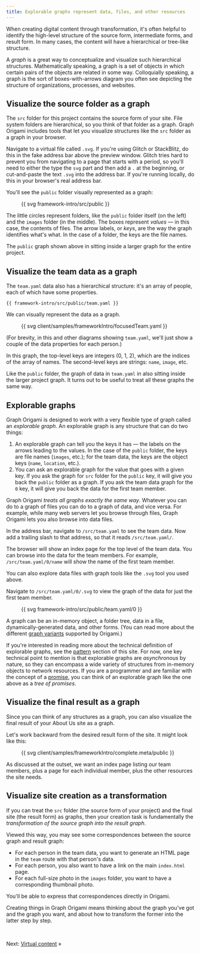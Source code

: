 ```yaml
---
title: Explorable graphs represent data, files, and other resources
---
```


When creating digital content through transformation, it's often helpful to identify the high-level structure of the source form, intermediate forms, and result form. In many cases, the content will have a hierarchical or tree-like structure.

A _graph_ is a great way to conceptualize and visualize such hierarchical structures. Mathematically speaking, a graph is a set of objects in which certain pairs of the objects are related in some way. Colloquially speaking, a graph is the sort of boxes-with-arrows diagram you often see depicting the structure of organizations, processes, and websites.

## Visualize the source folder as a graph

The `src` folder for this project contains the source form of your site. File system folders are hierarchical, so you think of that folder as a graph. Graph Origami includes tools that let you visualize structures like the `src` folder as a graph in your browser.

<span class="tutorialStep"></span> Navigate to a virtual file called `.svg`. If you're using Glitch or StackBlitz, do this in the fake address bar above the preview window. Glitch tries hard to prevent you from navigating to a page that starts with a period, so you'll need to either the type the `svg` part and then add a `.` at the beginning, or cut-and-paste the text `.svg` into the address bar. If you're running locally, do this in your browser's real address bar.

You'll see the `public` folder visually represented as a graph:

<figure>
{{ svg framework-intro/src/public }}
</figure>

The little circles represent folders, like the `public` folder itself (on the left) and the `images` folder (in the middle). The boxes represent _values_ — in this case, the contents of files. The arrow labels, or _keys_, are the way the graph identifies what's what. In the case of a folder, the keys are the file names.

The `public` graph shown above in sitting inside a larger graph for the entire project.

## Visualize the team data as a graph

The `team.yaml` data also has a hierarchical structure: it's an array of people, each of which have some properties.

```\yaml
{{ framework-intro/src/public/team.yaml }}
```

We can visually represent the data as a graph.

<figure class="constrain">
{{ svg client/samples/frameworkIntro/focusedTeam.yaml }}
</figure>

(For brevity, in this and other diagrams showing `team.yaml`, we'll just show a couple of the data properties for each person.)

In this graph, the top-level keys are integers (0, 1, 2), which are the indices of the array of names. The second-level keys are strings: `name`, `image`, etc.

Like the `public` folder, the graph of data in `team.yaml` in also sitting inside the larger project graph. It turns out to be useful to treat all these graphs the same way.

## Explorable graphs

Graph Origami is designed to work with a very flexible type of graph called an _explorable graph_. An explorable graph is any structure that can do two things:

1. An explorable graph can tell you the keys it has — the labels on the arrows leading to the values. In the case of the `public` folder, the keys are file names (`images`, etc.); for the team data, the keys are the object keys (`name`, `location`, etc.).
1. You can ask an explorable graph for the value that goes with a given key. If you ask the graph for `src` folder for the `public` key, it will give you back the `public` folder as a graph. If you ask the team data graph for the `0` key, it will give you back the data for the first team member.

Graph Origami _treats all graphs exactly the same way_. Whatever you can do to a graph of files you can do to a graph of data, and vice versa. For example, while many web servers let you browse through files, Graph Origami lets you also browse into data files.

<span class="tutorialStep"></span> In the address bar, navigate to `/src/team.yaml` to see the team data. Now add a trailing slash to that address, so that it reads `/src/team.yaml/`.

The browser will show an index page for the top level of the team data. You can browse into the data for the team members. For example, `/src/team.yaml/0/name` will show the name of the first team member.

You can also explore data files with graph tools like the `.svg` tool you used above.

<span class="tutorialStep"></span> Navigate to `/src/team.yaml/0/.svg` to view the graph of the data for just the first team member.

<figure>
{{ svg framework-intro/src/public/team.yaml/0 }}
</figure>

A graph can be an in-memory object, a folder tree, data in a file, dynamically-generated data, and other forms. (You can read more about the different [graph variants](/core/variants.html) supported by Origami.)

If you're interested in reading more about the technical definition of explorable graphs, see the [pattern](/pattern) section of this site. For now, one key technical point to mention is that explorable graphs are _asynchronous_ by nature, so they can encompass a wide variety of structures from in-memory objects to network resources. If you are a programmer and are familiar with the concept of a [promise](https://en.wikipedia.org/wiki/Futures_and_promises), you can think of an explorable graph like the one above as a _tree of promises_.

## Visualize the final result as a graph

Since you can think of any structures as a graph, you can also visualize the final result of your About Us site as a graph.

Let's work backward from the desired result form of the site. It might look like this:

<figure>
{{ svg client/samples/frameworkIntro/complete.meta/public }}
</figure>

As discussed at the outset, we want an index page listing our team members, plus a page for each individual member, plus the other resources the site needs.

## Visualize site creation as a transformation

If you can treat the `src` folder (the source form of your project) and the final site (the result form) as graphs, then your creation task is fundamentally the _transformation of the source graph into the result graph_.

Viewed this way, you may see some correspondences between the source graph and result graph:

- For each person in the team data, you want to generate an HTML page in the `team` route with that person's data.
- For each person, you also want to have a link on the main `index.html` page.
- For each full-size photo in the `images` folder, you want to have a corresponding thumbnail photo.

You'll be able to express that correspondences directly in Origami.

Creating things in Graph Origami means thinking about the graph you've got and the graph you want, and about how to transform the former into the latter step by step.

&nbsp;

Next: [Virtual content](intro3.html) »
